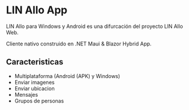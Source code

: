 
# LIN Allo App

LIN Allo para Windows y Android es una difurcación del proyecto LIN Allo Web.

Cliente nativo construido en .NET Maui & Blazor Hybrid App.


## Caracteristicas

- Multiplataforma (Android (APK) y Windows)
- Enviar imagenes
- Enviar ubicacion
- Mensajes
- Grupos de personas
